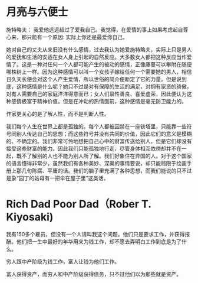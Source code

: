 # 月亮与六便士
施特略夫： 我爱他远远超过了爱我自己。我觉得，在爱情的事上如果考虑起自尊心来，那只能有一个原因: 实际上你还是最爱你自己。

她对自己的丈夫从来旧没有什么感情，过去我认为她爱施特略夫，实际上只是男人的爱抚和生活的安适在女人身上引起的自然反应。大多数女人都把这种反应当作爱情了。这是一种对任何一个人都可能产生的被动的感情，正像藤蔓可以攀附在随便哪株树上一样。因为这种感情可以叫一个女孩子嫁给任何一个需要她的男人，相信日久天长便会对这个人产生爱情，所以世俗的简介便断定了它的力量。但是说到底，这种感情是什么呢？她只不过是对有保障的生活的满足，对拥有家资的骄傲，对有人需要自己的家庭洋洋得意而已；女人们禀性善良、喜爱虚荣，因此便认为这种感情极富于精神价值。但是在冲动的热情面前，这种感情是毫无防卫能力的。

作家更关心的是了解人性，而不是判断人性。

我们每个人生在世界上都是孤独的。每个人都被囚禁在一座铁塔里，只能靠一些符号同别人传达自己的思想；而这些符号并没有共同的价值，因此它们的意义是模糊的、不确定的。我们非常可怜地想把自己心中的财富传送给别人，但是它们却没有接受这些财富的能力。因此我们只能孤独地行走，尽管身体相互依傍却并不在一起，既不了解别的人也不能为别人所了解。我们好象住在异国的人。对于这个国家的语言懂得非常少，虽然我们有各种美妙、深奥的事情要说，却只能局限于绘画手册上那几句陈腐、平庸的话。我们的脑子里充满了各种思想，而我们能说的只不过是象“园丁的姑母有一把伞在屋子里”这类话。


# Rich Dad Poor Dad（Rober T. Kiyosaki)

我有150多个雇员，但没有一个人请叫我这个问题。他们只是要求工作，并获得报酬。他们把一生中最好的年华用来为钱工作，却不愿去弄明白工作到底是为了什么。

穷人跟中产阶级为钱工作，富人让钱为他们工作。

富人获得资产，而穷人和中产阶级获得债务，只不过他们以为那些就是资产。
